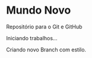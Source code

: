 # Mundo Novo
 Repositório para o Git e GitHub

 Iniciando trabalhos...

 Criando novo Branch com estilo.